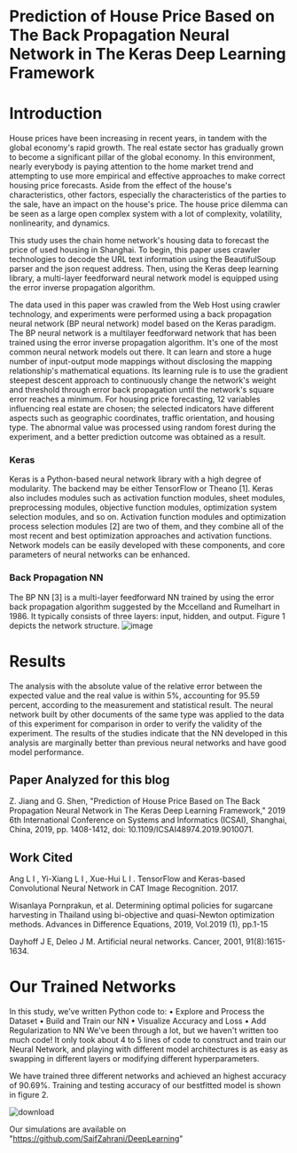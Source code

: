 # Prediction of House Price Based on The Back Propagation Neural Network in The Keras Deep Learning Framework

#  Introduction

House prices have been increasing in recent years, in tandem with the global economy's rapid growth. The real estate sector has gradually grown to become a significant pillar of the global economy. In this environment, nearly everybody is paying attention to the home market trend and attempting to use more empirical and effective approaches to make correct housing price forecasts. Aside from the effect of the house's characteristics, other factors, especially the characteristics of the parties to the sale, have an impact on the house's price. The house price dilemma can be seen as a large open complex system with a lot of complexity, volatility, nonlinearity, and dynamics.



This study uses the chain home network's housing data to forecast the price of used housing in Shanghai. To begin, this paper uses crawler technologies to decode the URL text information using the BeautifulSoup parser and the json request address. Then, using the Keras deep learning library, a multi-layer feedforward neural network model is equipped using the error inverse propagation algorithm. 

The data used in this paper was crawled from the Web Host using crawler technology, and experiments were performed using a back propagation neural network (BP neural network) model based on the Keras paradigm. The BP neural network is a multilayer feedforward network that has been trained using the error inverse propagation algorithm. It's one of the most common neural network models out there. It can learn and store a huge number of input-output mode mappings without disclosing the mapping relationship's mathematical equations. Its learning rule is to use the gradient steepest descent approach to continuously change the network's weight and threshold through error back propagation until the network's square error reaches a minimum. For housing price forecasting, 12 variables influencing real estate are chosen; the selected indicators have different aspects such as geographic coordinates, traffic orientation, and housing type. The abnormal value was processed using random forest during the experiment, and a better prediction outcome was obtained as a result.


### Keras 

Keras is a Python-based neural network library with a high degree of modularity. The backend may be either TensorFlow or Theano [1]. Keras also includes modules such as activation function modules, sheet modules, preprocessing modules, objective function modules, optimization system selection modules, and so on. Activation function modules and optimization process selection modules [2] are two of them, and they combine all of the most recent and best optimization approaches and activation functions. Network models can be easily developed with these components, and core parameters of neural networks can be enhanced.

### Back Propagation NN

The BP NN [3] is a multi-layer feedforward NN trained by using the error back propagation algorithm suggested by the Mccelland  and Rumelhart in 1986. It typically consists of three layers: input, hidden, and output. Figure 1 depicts the network structure. 
![image](https://user-images.githubusercontent.com/81248615/112744876-44c0a980-8fbd-11eb-9a1c-2d1ecd4c06ce.png)


# Results 

The analysis with the absolute value of the relative error between the expected value and the real value is within 5%, accounting for 95.59 percent, according to the measurement and statistical result. The neural network built by other documents of the same type was applied to the data of this experiment for comparison in order to verify the validity of the experiment. The results of the studies indicate that the NN developed in this analysis are marginally better than previous neural networks and have good model performance.


## Paper Analyzed for this blog
   Z. Jiang and G. Shen, "Prediction of House Price Based on The Back Propagation Neural Network in The Keras Deep Learning Framework," 2019 6th International Conference on        Systems and Informatics (ICSAI), Shanghai, China, 2019, pp. 1408-1412, doi: 10.1109/ICSAI48974.2019.9010071.

## Work Cited

Ang L I , Yi-Xiang L I , Xue-Hui L I . TensorFlow and Keras-based Convolutional Neural Network in CAT Image Recognition. 2017.


Wisanlaya Pornprakun, et al. Determining optimal policies for sugarcane harvesting in Thailand using bi-objective and quasi-Newton optimization methods. Advances in Difference Equations, 2019, Vol.2019 (1), pp.1-15


Dayhoff J E, Deleo J M. Artificial neural networks. Cancer, 2001, 91(8):1615-1634. 

# Our Trained Networks

In this study, we’ve written Python code to:
  •	Explore and Process the Dataset
  •	Build and Train our NN
  •	Visualize  Accuracy and Loss
  •	Add Regularization to NN
We've been through a lot, but we haven't written too much code! It only took about 4 to 5 lines of code to construct and train our Neural Network, and playing with different model architectures is as easy as swapping in different layers or modifying different hyperparameters.

We have trained three different networks and achieved an highest accuracy of 90.69%. Training and testing accuracy of our bestfitted model is shown in figure 2.

![download](https://user-images.githubusercontent.com/81248615/112745201-0b3d6d80-8fc0-11eb-987d-0c2d6712a680.png)


Our simulations are available on "https://github.com/SaifZahrani/DeepLearning"


